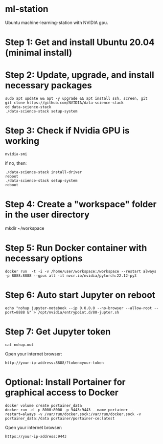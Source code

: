 # ml-station
Ubuntu machine-learning-station with NVIDIA gpu.

# Step 1: Get and install Ubuntu 20.04 (minimal install)
# Step 2: Update, upgrade, and install necessary packages
```
sudo apt update && apt -y upgrade && apt install ssh, screen, git 
git clone https://github.com/NVIDIA/data-science-stack
cd data-science-stack
./data-science-stack setup-system
```
# Step 3: Check if Nvidia GPU is working
```
nvidia-smi
```
if no, then:
```
./data-science-stack install-driver
reboot
./data-science-stack setup-system
reboot
```
# Step 4: Create a "workspace" folder in the user directory
mkdir ~/workspace
# Step 5: Run Docker container with necessary options
```
docker run  -t -i -v /home/user/workspace:/workspace --restart always -p 8888:8888 --gpus all -it nvcr.io/nvidia/pytorch:22.12-py3
```
# Step 6: Auto start Jupyter on reboot
```
echo "nohup jupyter-notebook --ip 0.0.0.0 --no-browser --allow-root --port=8888 &" > /opt/nvidia/entrypoint.d/80-jupter.sh
```
# Step 7: Get Jupyter token
```
cat nohup.out
```
Open your internet browser: 
```
http://your-ip-address:8888/?token=your-token
```
# Optional: Install Portainer for graphical access to Docker
```
docker volume create portainer_data
docker run -d -p 8000:8000 -p 9443:9443 --name portainer --restart=always -v /var/run/docker.sock:/var/run/docker.sock -v portainer_data:/data portainer/portainer-ce:latest
```
Open your internet browser:
```
https://your-ip-address:9443
```
